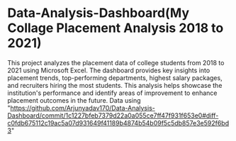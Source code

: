 # Data-Analysis-Dashboard(My Collage Placement Analysis 2018 to 2021)
This project analyzes the placement data of college students from 2018 to 2021 using Microsoft Excel. The dashboard provides key insights into placement trends, top-performing departments, highest salary packages, and recruiters hiring the most students. This analysis helps showcase the institution's performance and identify areas of improvement to enhance placement outcomes in the future.
Data using "https://github.com/Arjunyadav170/Data-Analysis-Dashboard/commit/1c1227bfeb7379d22a0a055ce7ff47f931f653e0#diff-c0fdb675112c19ac5a07d931649f41189b4874b54b09f5c5db857e3e592f6bd3" 
